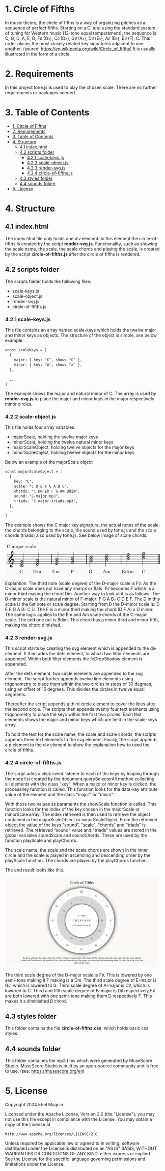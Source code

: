 # 1. Circle of Fifths

In music theory, the circle of fifths is a way of organizing pitches as a sequence of perfect fifths. Starting on a C, and using the standard system of tuning for Western music (12-tone equal temperament), the sequence is: C, G, D, A, E, B, F♯ (G♭), C♯ (D♭), G♯ (A♭), D♯ (E♭), A♯ (B♭), E♯ (F), C. This order places the most closely related key signatures adjacent to one another. (source: https://en.wikipedia.org/wiki/Circle_of_fifths) It is usually illustrated in the form of a circle.

# 2. Requirements

In this project tone.js is used to play the chosen scale. There are no further requirements or packages needed.

# 3. Table of Contents

- [1. Circle of Fifths](#1-circle-of-fifths)
- [2. Requirements](#2-requirements)
- [3. Table of Contents](#3-table-of-contents)
- [4. Structure](#4-structure)
  - [4.1 index.html](#41-indexhtml)
  - [4.2 scripts folder](#42-scripts-folder)
    - [4.2.1 scale-keys.js](#421-scale-keysjs)
    - [4.2.2 scale-object.js](#422-scale-objectjs)
    - [4.2.3 render-svg.js](#423-render-svgjs)
    - [4.2.4 circle-of-fifths.js](#424-circle-of-fifthsjs)
  - [4.3 styles folder](#43-styles-folder)
  - [4.4 sounds folder](#44-sounds-folder)
- [5. License](#5-license)

# 4. Structure

## 4.1 index.html

The index.html file only holds one div element. In this element the circle-of-fifths is created by the script **render-svg.js**. Functionality, such as showing the scale name, the scale, the scale chords and playing the scale, is created by the script **circle-of-fifths.js** after the circle of fifths is rendered.

## 4.2 scripts folder

The scripts folder holds the following files:

- scale-keys.js
- scale-object.js
- render-svg.js
- circle-of-fifths.js

### 4.2.1 scale-keys.js

This file contains an array named scale-keys which holds the twelve major and minor keys as objects. The structure of the object is simple, see below example.

```
const scaleKeys = [
  {
    major: { key: "C", show: "C" },
    minor: { key: "A", show: "a" },
  },

  ...
]
```

The example shows the major and natural minor of C. The array is used by **render-svg.js** to place the major and minor keys in the major respectively minor circles.

### 4.2.2 scale-object.js

This file holds four array variables:

- majorScale, holding the twelve major keys
- minorScale, holding the twelve natural minor keys
- majorScaleObject, holding twelve objects for the major keys
- minorScaleObject, holding twelve objects for the minor keys

Below an example of the majorScale object

```
const majorScaleObject = [
  {
    key: "C",
    scale: "C D E F G A B C",
    chords: "C Dm Em F G Am Bdim",
    sound: "C-major.mp3",
    triads; "C-major-triads.mp3",
  },
  ...
]
```

The example shows the C major key signature, the actual notes of the scale, the chords belonging to the scale, the sound used by tone.js and the scale chords (triads) also used by tone.js. See below image of scale chords.

![C Major Scale](images/c-major-scale.png)

Explantion. The third note (scale degree) of the D-major scale is F♯. As the C-major scale does not have any sharps or flats, F♯ becomes F which is a minor third making the chord Dm. Another way to look at it is as follows. The D-minor scale is the natural minor of F-major: F G A B♭ C D E F. The D in this scale is the 6st note or scale degree. Starting from D the D-minor scale is: D E F G A B♭ C D. The F is a minor third making the chord (D F A) a D minor. The same logic applies to the Em and Am scale chords of the C-major scale. The odd one out is Bdim. This chord has a minor third and minor fifth, making the chord dimished.

### 4.2.3 render-svg.js

This script starts by creating the svg element which is appended to the div element. It then adds the defs element, to which two filter elements are appended. Within both filter elements the feDropShadow element is appended.

After the defs element, two circle elements are appended to the svg element. The script further appends twelve line elements using trigonometry to place them within the two circles in steps of 30 degrees, using an offset of 15 degrees. This divides the circles in twelve equal segments.

Thereafter the script appends a third circle element to cover the lines after the second circle. The scripts then appends twenty four text elements using trigonometry to place the keys within the first two circles. Each text elements shows the major and minor keys which are held in the scale-keys array.

To hold the text for the scale name, the scale and scale chords, the scripts appends three text elements to the svg element. Finally, the script appends a p element to the div element to show the explanation how to used the circle of fifths.

### 4.2.4 circle-of-fifths.js

The script adds a click event listener to each of the keys by looping through the node list created by the document.querySelectorAll method collecting all elements with the class "key". When a major or minor key is clicked, the processKey function is called. This function looks for the data-key attribute value of the element and the class "major" or "minor".

With those two values as paraments the showScale function is called. This function looks for the index of the key chosen in the majorScale or minorScale array. The index retrieved is then used to retrieve the object contained in the majorScaleObject or minorScaleObject. From the retrieved object the value of the keys "sound", "scale", "chords" and "triads" is retrieved. The retrieved "sound" value and "triads" values are stored in the global variables soundScale and soundChords. These are used by the function playScale and playChords.

The scale name, the scale and the scale chords are shown in the inner circle and the scale is played in ascending and descending order by the playScale function. The chords are played by the playChords function.

The end result looks like this.

![Circle of Fifths Screenshot](images/screenshot-500x294.png)

The third scale degree of the D-major scale is F♯. This is lowered by one semi-tone making it F making is a Dm. The third scale degree of E-major is G♯, which is lowered to G. Third scale degree of A-major is C♯, which is lowered to C. Third and fifth scale degree of B-major is D♯ respectively F♯ are both lowered with one semi-tone making them D respectively F. This makes it a diminished B chord.

## 4.3 styles folder

This folder contains the file **circle-of-fifths.css**, which holds basic css styles.

## 4.4 sounds folder

This folder containes the mp3 files which were generated by MuseScore Studio. MuseScore Studio is built by an open-source community and is free to use. (see: https://musescore.org/en)

# 5. License

Copyright 2024 Ebel Magnin

Licensed under the Apache License, Version 2.0 (the "License");
you may not use this file except in compliance with the License.
You may obtain a copy of the License at

    http://www.apache.org/licenses/LICENSE-2.0

Unless required by applicable law or agreed to in writing, software
distributed under the License is distributed on an "AS IS" BASIS,
WITHOUT WARRANTIES OR CONDITIONS OF ANY KIND, either express or implied.
See the License for the specific language governing permissions and
limitations under the License.

